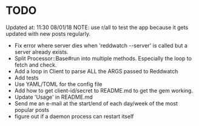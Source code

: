 # TODO

Updated at: 11:30 08/01/18
NOTE: use r/all to test the app because it gets updated with new posts regularly.

* Fix error where server dies when 'reddwatch --server' is called but a server already
    exists.
* Split Processor::Base#run into multiple methods. Especially the loop to fetch and
    check.
* Add a loop in Client to parse ALL the ARGS passed to Reddwatch
* Add tests
* Use YAML/TOML for the config file
* Add how to get client-id/secret to README.md to get the gem working.
* Update 'Usage' in README.md
* Send me an e-mail at the start/end of each day/week of the most popular posts
* figure out if a daemon process can restart itself

